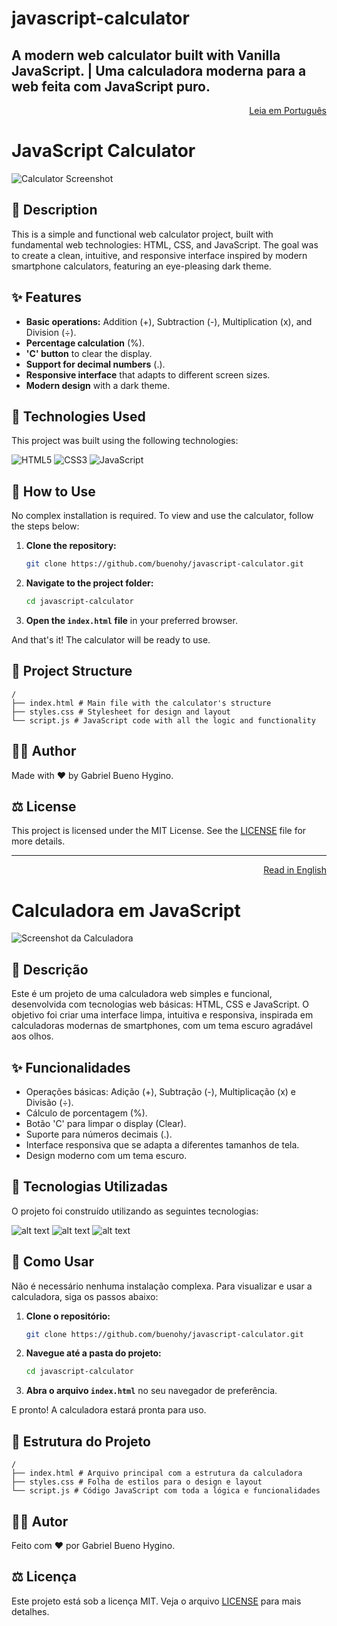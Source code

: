 # javascript-calculator
A modern web calculator built with Vanilla JavaScript. | Uma calculadora moderna para a web feita com JavaScript puro.
---
<p align="right">
  <a href="#descrição">Leia em Português</a>
</p>

# JavaScript Calculator

![Calculator Screenshot](javascript-calculator.png)

## 📝 Description

This is a simple and functional web calculator project, built with fundamental web technologies: HTML, CSS, and JavaScript. The goal was to create a clean, intuitive, and responsive interface inspired by modern smartphone calculators, featuring an eye-pleasing dark theme.

## ✨ Features

- **Basic operations:** Addition (+), Subtraction (-), Multiplication (x), and Division (÷).
- **Percentage calculation** (%).
- **'C' button** to clear the display.
- **Support for decimal numbers** (.).
- **Responsive interface** that adapts to different screen sizes.
- **Modern design** with a dark theme.

## 🚀 Technologies Used

This project was built using the following technologies:

![HTML5](https://img.shields.io/badge/html5-%23E34F26.svg?style=for-the-badge&logo=html5&logoColor=white)
![CSS3](https://img.shields.io/badge/css3-%231572B6.svg?style=for-the-badge&logo=css3&logoColor=white)
![JavaScript](https://img.shields.io/badge/javascript-%23323330.svg?style=for-the-badge&logo=javascript&logoColor=%23F7DF1E)

## 📂 How to Use

No complex installation is required. To view and use the calculator, follow the steps below:

1.  **Clone the repository:**

    ```sh
    git clone https://github.com/buenohy/javascript-calculator.git
    ```

2.  **Navigate to the project folder:**

    ```sh
    cd javascript-calculator
    ```

3.  **Open the `index.html` file** in your preferred browser.

And that's it! The calculator will be ready to use.

## 📁 Project Structure

```
/
├── index.html # Main file with the calculator's structure
├── styles.css # Stylesheet for design and layout
└── script.js # JavaScript code with all the logic and functionality
```

## 👨‍💻 Author

Made with ❤️ by Gabriel Bueno Hygino.

## ⚖️ License

This project is licensed under the MIT License. See the [LICENSE](LICENSE) file for more details.

---

<p align="right">
  <a href="#javascript-calculator">Read in English</a>
</p>

# Calculadora em JavaScript

![Screenshot da Calculadora](javascript-calculator.png)

## 📝 Descrição

Este é um projeto de uma calculadora web simples e funcional, desenvolvida com tecnologias web básicas: HTML, CSS e JavaScript. O objetivo foi criar uma interface limpa, intuitiva e responsiva, inspirada em calculadoras modernas de smartphones, com um tema escuro agradável aos olhos.

## ✨ Funcionalidades

- Operações básicas: Adição (+), Subtração (-), Multiplicação (x) e Divisão (÷).
- Cálculo de porcentagem (%).
- Botão 'C' para limpar o display (Clear).
- Suporte para números decimais (.).
- Interface responsiva que se adapta a diferentes tamanhos de tela.
- Design moderno com um tema escuro.

## 🚀 Tecnologias Utilizadas

O projeto foi construído utilizando as seguintes tecnologias:

![alt text](https://img.shields.io/badge/html5-%23E34F26.svg?style=for-the-badge&logo=html5&logoColor=white)
![alt text](https://img.shields.io/badge/css3-%231572B6.svg?style=for-the-badge&logo=css3&logoColor=white)
![alt text](https://img.shields.io/badge/javascript-%23323330.svg?style=for-the-badge&logo=javascript&logoColor=%23F7DF1E)

## 📂 Como Usar

Não é necessário nenhuma instalação complexa. Para visualizar e usar a calculadora, siga os passos abaixo:

1.  **Clone o repositório:**

    ```sh
    git clone https://github.com/buenohy/javascript-calculator.git
    ```

2.  **Navegue até a pasta do projeto:**

    ```sh
    cd javascript-calculator
    ```

3.  **Abra o arquivo `index.html`** no seu navegador de preferência.

E pronto! A calculadora estará pronta para uso.

## 📁 Estrutura do Projeto

```
/
├── index.html # Arquivo principal com a estrutura da calculadora
├── styles.css # Folha de estilos para o design e layout
└── script.js # Código JavaScript com toda a lógica e funcionalidades
```

## 👨‍💻 Autor

Feito com ❤️ por Gabriel Bueno Hygino.

## ⚖️ Licença

Este projeto está sob a licença MIT. Veja o arquivo [LICENSE](LICENSE) para mais detalhes.
